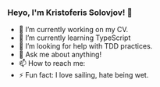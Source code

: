 ### Heyo, I'm Kristoferis Solovjov! 👋

- 🔭 I’m currently working on my CV.
- 🌱 I’m currently learning TypeScript
- 🤔 I’m looking for help with TDD practices.
- 💬 Ask me about anything!
- 📫 How to reach me: 
- ⚡ Fun fact: I love sailing, hate being wet.
